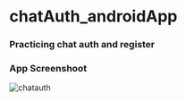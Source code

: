# chatAuth_androidApp

### Practicing chat auth and register

### App Screenshoot
![chatauth](https://user-images.githubusercontent.com/32861143/52533689-12ff1100-2d6a-11e9-9938-7c9317bd6373.png)
